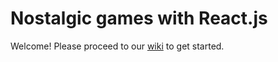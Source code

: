# Nostalgic games with React.js

Welcome! Please proceed to our [wiki](https://github.com/antonina-t/pink-games-teaching/wiki) to get started.
